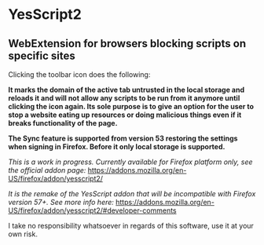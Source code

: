 # YesScript2
## WebExtension for browsers blocking scripts on specific sites

Clicking the toolbar icon does the following:

**It marks the domain of the active tab untrusted in the local storage and reloads it and will not allow any scripts to be run from it anymore until clicking the icon again. Its sole purpose is to give an option for the user to stop a website eating up resources or doing malicious things even if it breaks functionality of the page.**

**The Sync feature is supported from version 53 restoring the settings when signing in Firefox. Before it only local storage is supported.**

*This is a work in progress. Currently available for Firefox platform only, see the official addon page:*
https://addons.mozilla.org/en-US/firefox/addon/yesscript2/

*It is the remake of the YesScript addon that will be incompatible with Firefox version 57+. See more info here:*
https://addons.mozilla.org/en-US/firefox/addon/yesscript2/#developer-comments

I take no responsibility whatsoever in regards of this software, use it at your own risk.
